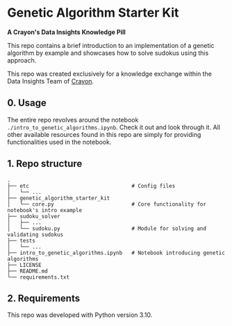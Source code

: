 # Genetic Algorithm Starter Kit

**A Crayon's Data Insights Knowledge Pill**

This repo contains a brief introduction to an implementation of a genetic algorithm by example and showcases how to solve sudokus using this approach.

This repo was created exclusively for a knowledge exchange within the Data Insights Team of [Crayon](https://www.crayon.com/at/).

## 0. Usage
The entire repo revolves around the notebook `./intro_to_genetic_algorithms.ipynb`. Check it out and look through it. All other available resources found in this repo are simply for providing functionalities used in the notebook.

## 1. Repo structure
```
.
├── etc                                 # Config files
│   └── ...
├── genetic_algorithm_starter_kit
│   └── core.py                         # Core functionality for notebook's intro example
├── sudoku_solver
│   ├── ...
│   └── sudoku.py                       # Module for solving and validating sudokus
├── tests
│   └── ...
├── intro_to_genetic_algorithms.ipynb   # Notebook introducing genetic algorithms
├── LICENSE
├── README.md
└── requirements.txt
```
## 2. Requirements
This repo was developed with Python version 3.10.
